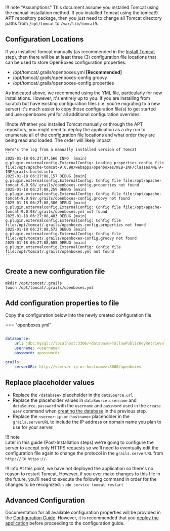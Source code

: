 
!!! note "Assumptions"
    This document assume you installed Tomcat using the manual installation method. If you 
    installed Tomcat using the tomcat9 APT repository package, then you just need to change
    all Tomcat directory paths from `/opt/tomcat` to `/var/lib/tomcat9`.

## Configuration Locations

If you installed Tomcat manually (as recommended in the [Install Tomcat](tomcat.md) step), then 
there will be at least three (3) configuration file locations that can be used to store OpenBoxes 
configuration properties.

* /opt/tomcat/.grails/openboxes.yml **[Recommended]**
* /opt/tomcat/.grails/openboxes-config.groovy
* /opt/tomcat/.grails/openboxes-config.properties 

As indicated above, we recommend using the YML file, particularly for new installations. However, 
it's entirely up to you. If you are installing from scratch but have existing configuration 
files (i.e. you're migrating to a new server) it's much easier to copy those configuration file(s) 
to get started and use openboxes.yml for all additional configuration overrides.

!!!note
    Whether you installed Tomcat manually or through the APT repository, you might need to deploy 
    the application as a dry run to enumerate all of the configuration file locations and what order
    they are being read and loaded. The order will likely impact 

    Here's the log from a manually installed version of Tomcat
    ```
    2025-01-18 06:27:07,566 INFO  [main] g.plugin.externalconfig.ExternalConfig: Loading properties config file file:/opt/apache-tomcat-9.0.98/webapps/openboxes/WEB-INF/classes/META-INF/grails.build.info
    2025-01-18 06:27:08,157 DEBUG [main] g.plugin.externalconfig.ExternalConfig: Config file file:/opt/apache-tomcat-9.0.98/.grails/openboxes-config.properties not found
    2025-01-18 06:27:08,259 DEBUG [main] g.plugin.externalconfig.ExternalConfig: Config file file:/opt/apache-tomcat-9.0.98/.grails/openboxes-config.groovy not found
    2025-01-18 06:27:08,386 DEBUG [main] g.plugin.externalconfig.ExternalConfig: Config file file:/opt/apache-tomcat-9.0.98/.grails/openboxes.yml not found
    2025-01-18 06:27:08,483 DEBUG [main] g.plugin.externalconfig.ExternalConfig: Config file file:/opt/tomcat/.grails/openboxes-config.properties not found
    2025-01-18 06:27:08,572 DEBUG [main] g.plugin.externalconfig.ExternalConfig: Config file file:/opt/tomcat/.grails/openboxes-config.groovy not found
    2025-01-18 06:27:08,685 DEBUG [main] g.plugin.externalconfig.ExternalConfig: Config file file:/opt/tomcat/.grails/openboxes.yml not found
    ```

## Create a new configuration file
```shell
mkdir /opt/tomcat/.grails
touch /opt/tomcat/.grails/openboxes.yml
```

## Add configuration properties to file 

Copy the configuration below into the newly created configuration file.

=== "openboxes.yml"
```yml

dataSource:
    url: jdbc:mysql://localhost:3306/<database>?allowPublicKeyRetrieval=true&useSSL=false&serverTimezone=UTC
    username: <username>
    password: <password>

grails:
    serverURL: http://<server-ip-or-hostname>:8080/openboxes
```

## Replace placeholder values

* Replace the `<database>` placeholder in the `dataSource.url` 
* Replace the placeholder values in `dataSource.username` and `dataSource.password` with the `username` and `password` 
used in the `create user` command when [creating the database](database.md) in the previous step.
* Replace the `<server-ip-or-hostname>` placeholder in the `grails.serverURL` to include the IP address or domain name you plan to use for your server. 

!!! note  
    Later in this guide (Post-Installation steps) we're going to configure the server to accept only HTTPS requests
    so we'll need to eventually edit the configuration file again to change the protocol in the `grails.serverURL` 
    from `http://` to `https://`.

!!! info
    At this point, we have not deployed the application so there's no reason to restart Tomcat.
    However, if you ever make changes to this file in the future, you'll need to execute the following command
    in order for the changes to be recognized.
    ```
    sudo service tomcat restart
    ```

## Advanced Configuration 

Documentation for all available configuration properties will be provided in the 
[Configuration Guide](../../configuration/index.md). However, it is recommended that you 
[deploy the application](deployment.md) before proceeding to the configuration guide.
